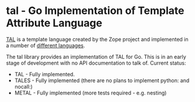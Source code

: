# tal - Go Implementation of Template Attribute Language

[TAL](http://docs.zope.org/zope2/zope2book/AppendixC.html) is a template language created by the Zope project and implemented in a number of [different languages](https://en.wikipedia.org/wiki/Template_Attribute_Language).

The tal library provides an implementation of TAL for Go.  This is in an early stage of development with no API documentation to talk of.  Current status:

 * TAL - Fully implemented.
 * TALES - Fully implemented (there are no plans to implement python: and nocall:)
 * METAL - Fully implemented (more tests required - e.g. nesting)


